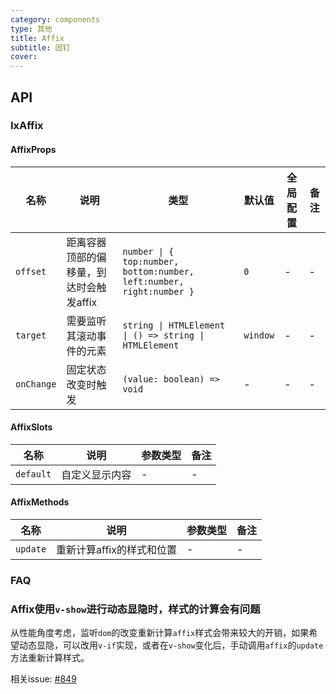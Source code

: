 ```yaml
---
category: components
type: 其他
title: Affix
subtitle: 固钉
cover:
---
```


## API

### IxAffix

#### AffixProps

| 名称 | 说明 | 类型  | 默认值 | 全局配置 | 备注 |
| --- | --- | --- | ---  | --- | --- |
| `offset` | 距离容器顶部的偏移量，到达时会触发affix | `number \| { top:number, bottom:number, left:number, right:number }` | `0` | - | - |
| `target` | 需要监听其滚动事件的元素 | `string \| HTMLElement \| () => string \| HTMLElement` | `window` | - | - |
| `onChange` | 固定状态改变时触发 | `(value: boolean) => void` | - | - | - |

#### AffixSlots

| 名称 | 说明 | 参数类型 | 备注 |
|  --- | --- | --- | --- |
| `default` | 自定义显示内容 | - | - |

#### AffixMethods

| 名称 | 说明 | 参数类型 | 备注 |
|  --- | --- | --- | --- |
| `update` | 重新计算affix的样式和位置 | - | - |

### FAQ

### Affix使用`v-show`进行动态显隐时，样式的计算会有问题

从性能角度考虑，监听`dom`的改变重新计算`affix`样式会带来较大的开销，如果希望动态显隐，可以改用`v-if`实现，或者在`v-show`变化后，手动调用`affix`的`update`方法重新计算样式。

相关issue: [#849](https://github.com/IDuxFE/idux/issues/849)

